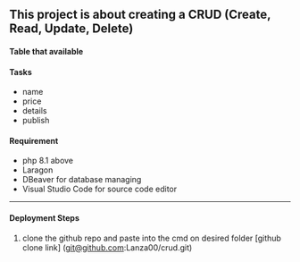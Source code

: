 ## This project is about creating a CRUD (Create, Read, Update, Delete)

#### Table that available
#### Tasks
- name
- price
- details
- publish

#### Requirement
- php 8.1 above
- Laragon
- DBeaver for database managing
- Visual Studio Code for source code editor

---
#### Deployment Steps

1. clone the github repo and paste into the cmd on desired folder
[github clone link] (git@github.com:Lanza00/crud.git)
